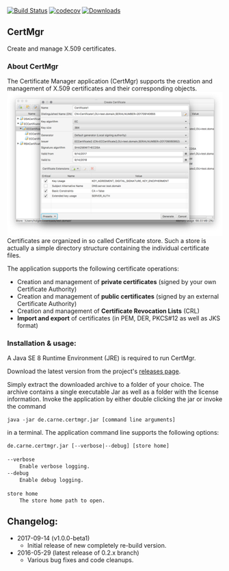 [![Build Status](https://travis-ci.org/hdecarne/de.carne.certmgr.svg?branch=master)](https://travis-ci.org/hdecarne/de.carne.certmgr)
[![codecov](https://codecov.io/gh/hdecarne/de.carne.certmgr/branch/master/graph/badge.svg)](https://codecov.io/gh/hdecarne/de.carne.certmgr)
[![Downloads](https://img.shields.io/github/downloads/hdecarne/de.carne.certmgr/total.svg)](https://github.com/hdecarne/de.carne.certmgr/releases)
## CertMgr

Create and manage X.509 certificates.

### About CertMgr
The Certificate Manager application (CertMgr) supports the creation and management of X.509 certificates and their corresponding objects.
![store view](docs/certmgr1.png)
Certificates are organized in so called Certificate store. Such a store is actually a simple directory structure containing the individual certificate files.

The application supports the following certificate operations:
 * Creation and management of **private certificates** (signed by your own Certificate Authority)
 * Creation and management of **public certificates** (signed by an external Certificate Authority)
 * Creation and management of **Certificate Revocation Lists** (CRL)
 * **Import and export** of certificates (in PEM, DER, PKCS#12 as well as JKS format)

### Installation & usage:
A Java SE 8 Runtime Environment (JRE) is required to run CertMgr.

Download the latest version from the project's [releases page](https://github.com/hdecarne/certmgr/releases/latest).

Simply extract the downloaded archive to a folder of your choice.
The archive contains a single executable Jar as well as a folder with the license information. Invoke the application by either double clicking the jar or invoke the command

```
java -jar de.carne.certmgr.jar [command line arguments]
```

in a terminal. The application command line supports the following options:

```
de.carne.certmgr.jar [--verbose|--debug] [store home]

--verbose
	Enable verbose logging.
--debug
	Enable debug logging.

store home
	The store home path to open.
```

## Changelog:
* 2017-09-14 (v1.0.0-beta1)
  * Initial release of new completely re-build version.
* 2016-05-29 (latest release of 0.2.x branch)
  * Various bug fixes and code cleanups.
